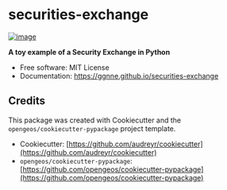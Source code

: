 # securities-exchange


[![image](https://img.shields.io/pypi/v/securities-exchange.svg)](https://pypi.python.org/pypi/securities-exchange)

**A toy example of a Security Exchange in Python**

-   Free software: MIT License
-   Documentation: https://ggnne.github.io/securities-exchange


## Credits

This package was created with Cookiecutter and the `opengeos/cookiecutter-pypackage` project template.

- Cookiecutter: [https://github.com/audreyr/cookiecutter](https://github.com/audreyr/cookiecutter)
- `opengeos/cookiecutter-pypackage`: [https://github.com/opengeos/cookiecutter-pypackage](https://github.com/opengeos/cookiecutter-pypackage)
